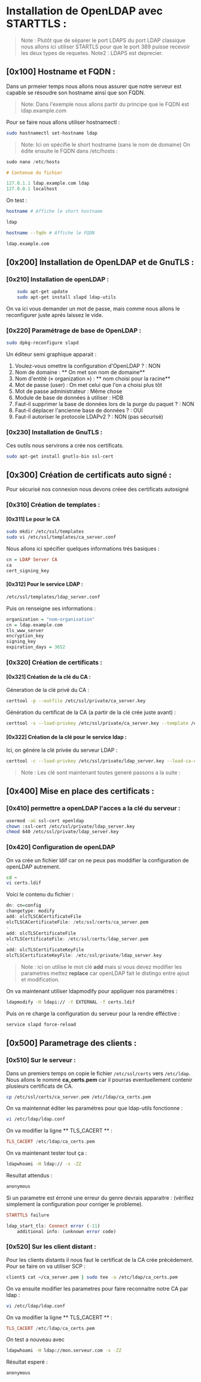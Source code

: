 # Installation de OpenLDAP avec STARTTLS :

> Note : Plutôt que de séparer le port LDAPS du port LDAP classique nous allons ici utiliser STARTLS pour que le port 389 puisse recevoir les deux types de requetes.
> Note2 : LDAPS est deprecier.

## [0x100] Hostname et FQDN :

Dans un prmeier temps nous allons nous assurer que notre serveur est capable se résoudre son hostname ainsi que son FQDN.
> Note: Dans l'exemple nous allons partir du principe que le FQDN est ldap.example.com

Pour se faire nous allons utiliser hostnamectl :

```bash
sudo hostnamectl set-hostname ldap
```

> Note: Ici on spécifie le short hostname (sans le nom de domaine)
On édite ensuite le FQDN dans /etc/hosts :

```haskell
sudo nano /etc/hosts

# Contenue du fichier

127.0.1.1 ldap.example.com ldap
127.0.0.1 localhost

```
On test : 

```bash
hostname # Affiche le short hostname

ldap

hostname --fqdn # Affiche le FQDN

ldap.example.com
```

## [0x200] Installation de OpenLDAP et de GnuTLS :

### [0x210] Installation de openLDAP :

```bash
    sudo apt-get update
    sudo apt-get install slapd ldap-utils
```
On va ici vous demander un mot de passe, mais comme nous allons le reconfigurer juste aprés laissez le vide.

### [0x220] Paramétrage de base de OpenLDAP :

```bash 
sudo dpkg-reconfigure slapd
```
Un éditeur semi graphique apparait :

1. Voulez-vous omettre la configuration d'OpenLDAP ? : NON
2. Nom de domaine : ** On met son nom de domaine**
3. Nom d'entité (« organization ») : ** nom choisi pour la racine**
4. Mot de passe (user) : On met celui que l'on a choisi plus tôt
5. Mot de passe administrateur : Même chose
6. Module de base de données à utiliser : HDB
7. Faut-il supprimer la base de données lors de la purge du paquet ? : NON
8. Faut-il déplacer l'ancienne base de données ? : OUI
9. Faut-il autoriser le protocole LDAPv2 ? : NON (pas sécurisé)

### [0x230] Installation de GnuTLS :

Ces outils nous servirons a crée nos certificats. 

```bash
sudo apt-get install gnutls-bin ssl-cert
```
## [0x300] Création de certificats auto signé :

Pour sécurisé nos connexion nous devons créee des certificats autosigné 

### [0x310] Création de templates :

#### [0x311] Le pour le CA

```bash
sudo mkdir /etc/ssl/templates
sudo vi /etc/ssl/templates/ca_server.conf
```

Nous allons ici spécifier quelques informations trés basiques :

```haskell
cn = LDAP Server CA
ca
cert_signing_key
```
#### [0x312] Pour le service LDAP :

```bash
/etc/ssl/templates/ldap_server.conf
```
Puis on renseigne ses informations :
```haskell
organization = "nom-organisation"
cn = ldap.example.com
tls_www_server
encryption_key
signing_key
expiration_days = 3652
```
### [0x320] Création de certificats :

#### [0x321] Création de la clé du CA :

Géneration de la clé privé du CA :

```bash
certtool -p --outfile /etc/ssl/private/ca_server.key
```
Génération du certificat de la CA (a partir de la clé crée juste avant) :

```bash
certtool -s --load-privkey /etc/ssl/private/ca_server.key --template /etc/ssl/templates/ca_server.conf --outfile /etc/ssl/certs/ca_server.pem
```
#### [0x322] Création de la clé pour le service ldap :

Ici, on génére la clé privée du serveur LDAP :

```bash
certtool -c --load-privkey /etc/ssl/private/ldap_server.key --load-ca-certificate /etc/ssl/certs/ca_server.pem --load-ca-privkey /etc/ssl/private/ca_server.key --template /etc/ssl/templates/ldap_server.conf --outfile /etc/ssl/certs/ldap_server.pem
```

> Note : Les clé sont maintenant toutes generé passons a la suite :

## [0x400] Mise en place des certificats :

### [0x410] permettre a openLDAP l'acces a la clé du serveur :

```bash
usermod -aG ssl-cert openldap
chown :ssl-cert /etc/ssl/private/ldap_server.key
chmod 640 /etc/ssl/private/ldap_server.key
```
### [0x420] Configuration de openLDAP 

On va crée un fichier ldif car on ne peux pas moddifier la configuration de openLDAP autrement.

```bash
cd ~
vi certs.ldif
```
Voici le contenu du fichier :

```haskell
dn: cn=config
changetype: modify
add: olcTLSCACertificateFile
olcTLSCACertificateFile: /etc/ssl/certs/ca_server.pem
-
add: olcTLSCertificateFile
olcTLSCertificateFile: /etc/ssl/certs/ldap_server.pem
-
add: olcTLSCertificateKeyFile
olcTLSCertificateKeyFile: /etc/ssl/private/ldap_server.key
```
> Note : ici on utilise le mot clé **add** mais si vous devez modifier les parametres mettez **replace** car openLDAP fait le distingo entre ajout et modification.

On va maintenant utiliser ldapmodify pour appliquer nos paramétres :

```bash
ldapmodify -H ldapi:// -Y EXTERNAL -f certs.ldif
```
Puis on re charge la configuration du serveur pour la rendre éfféctive :

```bash
service slapd force-reload
```

## [0x500] Parametrage des clients :

### [0x510] Sur le serveur :

Dans un premiers temps on copie le fichier ``/etc/ssl/certs`` vers ``/etc/ldap``. Nous allons le nommé **ca_certs.pem** car il pourras eventuellement contenir plusieurs certificats de CA.

```bash
cp /etc/ssl/certs/ca_server.pem /etc/ldap/ca_certs.pem
```
On va maintennat éditer les paramétres pour que ldap-utils fonctionne :

```bash
vi /etc/ldap/ldap.conf
```
On va modifier la ligne ** TLS_CACERT ** :

```haskell
TLS_CACERT /etc/ldap/ca_certs.pem
```
On va maintenant tester tout ça :

```bash
ldapwhoami -H ldap:// -x -ZZ

```
Resultat attendus : 

```haskell
anonymous
```
Si un parametre est érroné une erreur du genre devrais apparaitre : 
(vérifiez simplement la configuration pour corriger le probleme).
```haskell
STARTTLS failure

ldap_start_tls: Connect error (-11)
    additional info: (unknown error code)

```
### [0x520] Sur les client distant :

Pour les clients distants il nous faut le certificat de la CA crée précédement. Pour se faire on va utiliser SCP :
```bash
client$ cat ~/ca_server.pem | sudo tee -a /etc/ldap/ca_certs.pem
```
On va ensuite modifier les parametres pour faire reconnaitre notre CA par ldap :

```bash
vi /etc/ldap/ldap.conf
```
On va modifier la ligne ** TLS_CACERT ** :

```haskell
TLS_CACERT /etc/ldap/ca_certs.pem
```
On test a nouveau avec 
```bash
ldapwhoami -H ldap://mon.serveur.com -x -ZZ
```
Résultat esperé : 

```haskell
anonymous
```